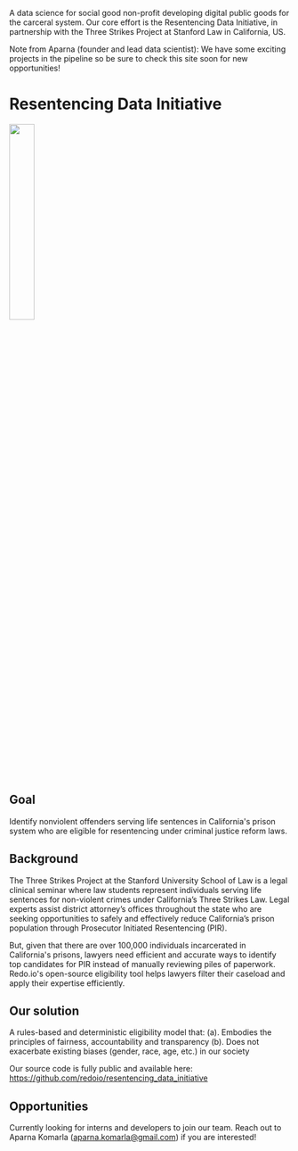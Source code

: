 A data science for social good non-profit developing digital public goods for the carceral system. Our core effort is the Resentencing Data Initiative, in partnership with the Three Strikes Project at Stanford Law in California, US.

Note from Aparna (founder and lead data scientist): We have some exciting projects in the pipeline so be sure to check this site soon for new opportunities!

# Resentencing Data Initiative

<img src= "https://github.com/redoio/three_strikes_project/assets/124313756/9f54f1f8-e1ff-4ce3-a575-807187824d76" width = "30%" height = "30%">

## Goal 

Identify nonviolent offenders serving life sentences in California's prison system who are eligible for resentencing under criminal justice reform laws. 

## Background

The Three Strikes Project at the Stanford University School of Law is a legal clinical seminar where law students represent individuals serving life sentences for non-violent crimes under California’s Three Strikes Law. Legal experts assist district attorney’s offices throughout the state who are seeking opportunities to safely and effectively reduce California’s prison population through Prosecutor Initiated Resentencing (PIR). 

But, given that there are over 100,000 individuals incarcerated in California's prisons, lawyers need efficient and accurate ways to identify top candidates for PIR instead of manually reviewing piles of paperwork. Redo.io's open-source eligibility tool helps lawyers filter their caseload and apply their expertise efficiently. 

## Our solution

A rules-based and deterministic eligibility model that:
(a). Embodies the principles of fairness, accountability and transparency
(b). Does not exacerbate existing biases (gender, race, age, etc.) in our society

Our source code is fully public and available here: https://github.com/redoio/resentencing_data_initiative

## Opportunities

Currently looking for interns and developers to join our team. Reach out to Aparna Komarla (aparna.komarla@gmail.com) if you are interested!
